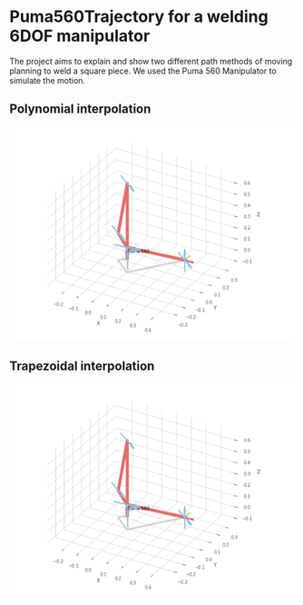 # Puma560Trajectory for a welding 6DOF manipulator

The project aims to explain and show two different path methods of moving planning to weld a square piece. We used the Puma 560 Manipulator to simulate the motion.

## Polynomial interpolation
![plot](./polinomial_path.gif)

## Trapezoidal interpolation
![plot](./trapezoidal_path.gif)
